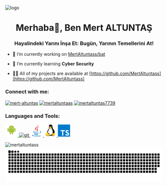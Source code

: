 ![logo](https://media.tenor.com/GfSX-u7VGM4AAAAC/coding.gif)

<h1 align="center">Merhaba👋, Ben Mert ALTUNTAŞ</h1>
<h3 align="center">Hayalindeki Yarını İnşa Et: Bugün, Yarının Temellerini At!</h3>

- 🔭 I’m currently working on [MertAltuntass/bat](https://github.com/MertAltuntass/bat)

- 🌱 I’m currently learning **Cyber Security**

- 👨‍💻 All of my projects are available at [https://github.com/MertAltuntass](https://github.com/MertAltuntass)

<h3 align="left">Connect with me:</h3>
<p align="left">
<a href="https://linkedin.com/in/mert-altuntas" target="blank"><img align="center" src="https://raw.githubusercontent.com/rahuldkjain/github-profile-readme-generator/master/src/images/icons/Social/linked-in-alt.svg" alt="mert-altuntas" height="30" width="40" /></a>
<a href="https://instagram.com/mertaltuntaas" target="blank"><img align="center" src="https://raw.githubusercontent.com/rahuldkjain/github-profile-readme-generator/master/src/images/icons/Social/instagram.svg" alt="mertaltuntaas" height="30" width="40" /></a>
<a href="https://www.youtube.com/@mertaltuntas7739" target="blank"><img align="center" src="https://raw.githubusercontent.com/rahuldkjain/github-profile-readme-generator/master/src/images/icons/Social/youtube.svg" alt="mertaltuntas7739" height="30" width="40" /></a>
</p>

<h3 align="left">Languages and Tools:</h3>
<p align="left"> <a href="https://developer.android.com" target="_blank" rel="noreferrer"> <img src="https://raw.githubusercontent.com/devicons/devicon/master/icons/android/android-original-wordmark.svg" alt="android" width="40" height="40"/> </a> <a href="https://git-scm.com/" target="_blank" rel="noreferrer"> <img src="https://www.vectorlogo.zone/logos/git-scm/git-scm-icon.svg" alt="git" width="40" height="40"/> </a> <a href="https://www.java.com" target="_blank" rel="noreferrer"> <img src="https://raw.githubusercontent.com/devicons/devicon/master/icons/java/java-original.svg" alt="java" width="40" height="40"/> </a> <a href="https://www.linux.org/" target="_blank" rel="noreferrer"> <img src="https://raw.githubusercontent.com/devicons/devicon/master/icons/linux/linux-original.svg" alt="linux" width="40" height="40"/> </a> <a href="https://www.typescriptlang.org/" target="_blank" rel="noreferrer"> <img src="https://raw.githubusercontent.com/devicons/devicon/master/icons/typescript/typescript-original.svg" alt="typescript" width="40" height="40"/> </a> </p>

<p><img align="left" src="https://github-readme-stats.vercel.app/api/top-langs?username=mertaltuntass&show_icons=true&locale=en&layout=compact" alt="mertaltuntass" /></p>


![snake gif](https://github.com/MertAltuntass/MertAltuntass/blob/output/github-contribution-grid-snake-dark.svg)

